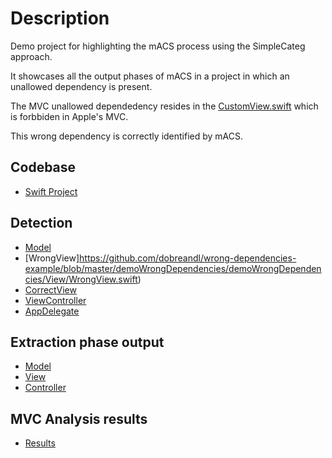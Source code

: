 
# Description

Demo project for highlighting the mACS process using the SimpleCateg approach.

It showcases all the output phases of mACS in a project in which an unallowed dependency is present.

The MVC unallowed dependedency resides in the [CustomView.swift](https://github.com/dobreandl/wrong-dependencies-example/blob/master/demoWrongDependencies/demoWrongDependencies/View/WrongView.swift) which is forbbiden in Apple's MVC.

This wrong dependency is correctly identified by mACS.

## Codebase

* [Swift Project](https://github.com/dobreandl/wrong-dependencies-example/tree/master/demoWrongDependencies)

## Detection

* [Model](https://github.com/dobreandl/wrong-dependencies-example/blob/master/demoWrongDependencies/demoWrongDependencies/Model/Model.swift)
* [WrongView]https://github.com/dobreandl/wrong-dependencies-example/blob/master/demoWrongDependencies/demoWrongDependencies/View/WrongView.swift)
* [CorrectView](https://github.com/dobreandl/wrong-dependencies-example/blob/master/demoWrongDependencies/demoWrongDependencies/View/CorrectView.swift)
* [ViewController](https://github.com/dobreandl/wrong-dependencies-example/blob/master/demoWrongDependencies/demoWrongDependencies/ViewController.swift)
* [AppDelegate](https://github.com/dobreandl/wrong-dependencies-example/blob/master/demoWrongDependencies/demoWrongDependencies/AppDelegate.swift)


## Extraction phase output

* [Model](https://github.com/dobreandl/wrong-dependencies-example/blob/master/demoWrongDependencies/json/model.json)
* [View](https://github.com/dobreandl/wrong-dependencies-example/blob/master/demoWrongDependencies/json/view.json)
* [Controller](https://github.com/dobreandl/wrong-dependencies-example/blob/master/demoWrongDependencies/json/view_controller.json)

## MVC Analysis results

* [Results](https://github.com/dobreandl/wrong-dependencies-example/blob/master/demoWrongDependencies/results/Screenshot%202020-03-14%20at%2012.28.27.png)


